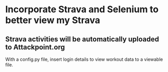 # Incorporate Strava and Selenium to better view my Strava

## Strava activities will be automatically uploaded to Attackpoint.org
With a config.py file, insert login details to view workout data to a viewable file. 
```
